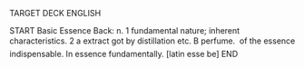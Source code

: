 TARGET DECK
ENGLISH

START
Basic
Essence
Back: n. 1 fundamental nature; inherent characteristics. 2 a extract got by distillation etc. B perfume.  of the essence indispensable. In essence fundamentally. [latin esse be]
END
